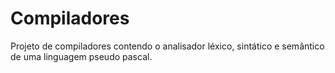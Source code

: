 # Compiladores
Projeto de compiladores contendo o analisador léxico, sintático e semântico de uma linguagem pseudo pascal.
